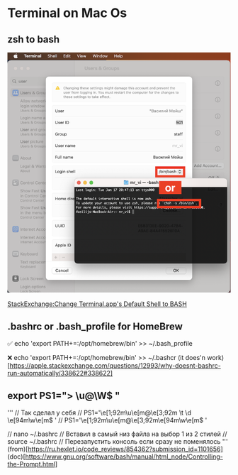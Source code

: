 # Terminal on Mac Os

## zsh to bash

![System Settings... > Users & Groups > Advanced Options or '$ chsh -s /bin/bash'](src/bash_or_zsh.png)

[StackExchange:Change Terminal.app's Default Shell to BASH](https://apple.stackexchange.com/questions/7984/change-terminal-apps-default-shell-to-bash)

## .bashrc or .bash_profile for HomeBrew

✅ echo 'export PATH+=:/opt/homebrew/bin' >> ~/.bash_profile 

❌ echo 'export PATH+=:/opt/homebrew/bin' >> ~/.bashcr (it does'n work)[https://apple.stackexchange.com/questions/12993/why-doesnt-bashrc-run-automatically/338622#338622]

## export PS1="> \u@\W$ "
'''
// Так сделал у себя
// PS1='\e[1;92m\u\e[m@\e[3;92m \t \d \e[94m\w\e[m$ '
// PS1='\e[1;92m\u\e[m@\e[3;92m\e[94m\w\e[m$ '

// nano ~/.bashrc
// Вставил в самый низ файла на выбор 1 из 2 стилей
// source ~/.bashrc
// Перезапустить консоль если сразу не поменялось
'''
(from)[https://ru.hexlet.io/code_reviews/854362?submission_id=1101656]
(doc)[https://www.gnu.org/software/bash/manual/html_node/Controlling-the-Prompt.html]

